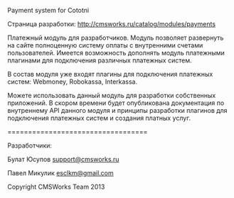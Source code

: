 Payment system for Cototni

Страница разработки: http://cmsworks.ru/catalog/modules/payments


Платежный модуль для разработчиков. Модуль позволяет развернуть на сайте полноценную систему оплаты с внутренними счетами пользователей. Имеется возможность дополнять модуль платежными плагинами для подключения различных платежных систем.

В состав модуля уже входят плагины для подключения платежных систем: Webmoney, Robokassa, Interkassa.

Можете использовать данный модуль для разработки собственных приложений. В скором времени будет опубликована документация по внутреннему API данного модуля и принципы разработки плагинов для подключения платежных систем и создания платных услуг.

==================================


Разработчики:

Булат Юсупов support@cmsworks.ru

Павел Микулик esclkm@gmail.com

Copyright CMSWorks Team 2013
